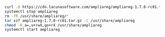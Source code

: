 ﻿```sh
curl -O https://cdn.lacunasoftware.com/ampliareg/ampliareg-1.7.0-rc01.tar.gz
systemctl stop ampliareg
rm -fR /usr/share/ampliareg/*
tar xzf ampliareg-1.7.0-rc01.tar.gz -C /usr/share/ampliareg
chmod -R a=,u+rwX,go+rX /usr/share/ampliareg
systemctl start ampliareg
```
